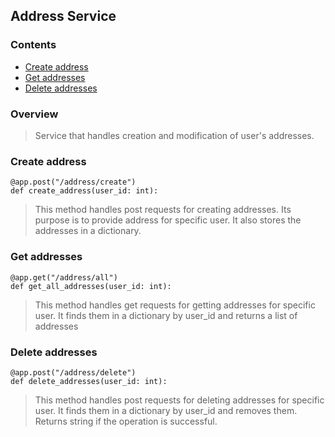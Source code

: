## Address Service

### Contents

* [Create address](#create-address)
* [Get addresses](#get-addresses)
* [Delete addresses](#delete-addresses)

### Overview
> Service that handles creation and modification of user's addresses.

### Create address

```
@app.post("/address/create")
def create_address(user_id: int):
```

> This method handles post requests for creating addresses. Its purpose is to provide address for specific user. It also
> stores the addresses in a dictionary.

### Get addresses

```
@app.get("/address/all")
def get_all_addresses(user_id: int):
```

> This method handles get requests for getting addresses for specific user. It finds them in a dictionary by user_id and returns
> a list of addresses

### Delete addresses

```
@app.post("/address/delete")
def delete_addresses(user_id: int):
```

> This method handles post requests for deleting addresses for specific user. It finds them in a dictionary by user_id and removes
> them. Returns string if the operation is successful.
